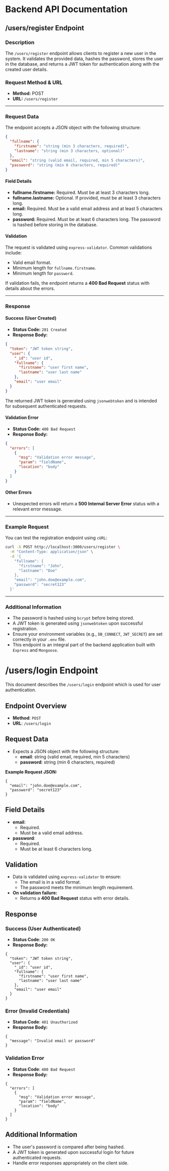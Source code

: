# Backend API Documentation

## /users/register Endpoint

### Description
The `/users/register` endpoint allows clients to register a new user in the system. It validates the provided data, hashes the password, stores the user in the database, and returns a JWT token for authentication along with the created user details.

### Request Method & URL
- **Method:** POST  
- **URL:** `/users/register`

---

### Request Data
The endpoint accepts a JSON object with the following structure:

```json
{
  "fullname": {
    "firstname": "string (min 3 characters, required)",
    "lastname": "string (min 3 characters, optional)"
  },
  "email": "string (valid email, required, min 5 characters)",
  "password": "string (min 6 characters, required)"
}
```

#### Field Details
- **fullname.firstname:** Required. Must be at least 3 characters long.
- **fullname.lastname:** Optional. If provided, must be at least 3 characters long.
- **email:** Required. Must be a valid email address and at least 5 characters long.
- **password:** Required. Must be at least 6 characters long. The password is hashed before storing in the database.

#### Validation
The request is validated using `express-validator`. Common validations include:
- Valid email format.
- Minimum length for `fullname.firstname`.
- Minimum length for `password`.

If validation fails, the endpoint returns a **400 Bad Request** status with details about the errors.

---

### Response

#### Success (User Created)
- **Status Code:** `201 Created`
- **Response Body:**

```json
{
  "token": "JWT token string",
  "user": {
    "_id": "user id",
    "fullname": {
      "firstname": "user first name",
      "lastname": "user last name"
    },
    "email": "user email"
  }
}
```

The returned JWT token is generated using `jsonwebtoken` and is intended for subsequent authenticated requests.

#### Validation Error
- **Status Code:** `400 Bad Request`
- **Response Body:**

```json
{
  "errors": [
    {
      "msg": "Validation error message",
      "param": "fieldName",
      "location": "body"
    }
  ]
}
```

#### Other Errors
- Unexpected errors will return a **500 Internal Server Error** status with a relevant error message.

---

### Example Request
You can test the registration endpoint using `cURL`:

```sh
curl -X POST http://localhost:3000/users/register \
  -H "Content-Type: application/json" \
  -d '{
    "fullname": {
      "firstname": "John",
      "lastname": "Doe"
    },
    "email": "john.doe@example.com",
    "password": "secret123"
  }'
```

---

### Additional Information
- The password is hashed using `bcrypt` before being stored.
- A JWT token is generated using `jsonwebtoken` upon successful registration.
- Ensure your environment variables (e.g., `DB_CONNECT`, `JWT_SECRET`) are set correctly in your `.env` file.
- This endpoint is an integral part of the backend application built with `Express` and `Mongoose`.


# /users/login Endpoint 

This document describes the `/users/login` endpoint which is used for user authentication.

## Endpoint Overview
- **Method**: `POST`
- **URL**: `/users/login`

## Request Data
- Expects a JSON object with the following structure:
  - **email**: string (valid email, required, min 5 characters)
  - **password**: string (min 6 characters, required)

**Example Request JSON:**
```
{
  "email": "john.doe@example.com",
  "password": "secret123"
}
```

## Field Details
- **email**: 
  - Required.
  - Must be a valid email address.
- **password**: 
  - Required.
  - Must be at least 6 characters long.

## Validation
- Data is validated using `express-validator` to ensure:
  - The email is in a valid format.
  - The password meets the minimum length requirement.
- **On validation failure:**
  - Returns a **400 Bad Request** status with error details.

## Response

### Success (User Authenticated)
- **Status Code**: `200 OK`
- **Response Body:**
```
{
  "token": "JWT token string",
  "user": {
    "_id": "user id",
    "fullname": {
      "firstname": "user first name",
      "lastname": "user last name"
    },
    "email": "user email"
  }
}
```

### Error (Invalid Credentials)
- **Status Code**: `401 Unauthorized`
- **Response Body:**
```
{
  "message": "Invalid email or password"
}
```

### Validation Error
- **Status Code**: `400 Bad Request`
- **Response Body:**
```
{
  "errors": [
    {
      "msg": "Validation error message",
      "param": "fieldName",
      "location": "body"
    }
  ]
}
```

## Additional Information
- The user's password is compared after being hashed.
- A JWT token is generated upon successful login for future authenticated requests.
- Handle error responses appropriately on the client side.